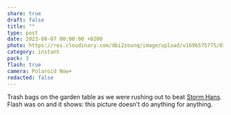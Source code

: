 ```yaml
---
share: true
draft: false
title: ""
type: post
date: 2023-08-07 00:00:00 +0200
photo: https://res.cloudinary.com/dbi2zounq/image/upload/v1696575775/018_ryfkde.jpg
category: instant
pack: 3
flash: true
camera: Polaroid Now+
redacted: false
---
```


Trash bags on the garden table as we were rushing out to beat [Storm Hans](https://en.wikipedia.org/wiki/2022%E2%80%9323_European_windstorm_season#Western_Group_(United_Kingdom,_Ireland_and_the_Netherlands)). Flash was on and it shows: this picture doesn't do anything for anything.
